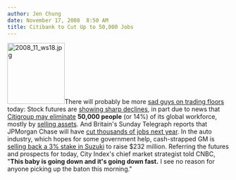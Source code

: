 ```yaml
---
author: Jen Chung
date: November 17, 2008  8:50 AM
title: Citibank to Cut Up to 50,000 Jobs
---
```


<p><img alt="2008_11_ws18.jpg" src="https://web.archive.org/web/20120612020128im_/http://gothamist.com/attachments/jen/2008_11_ws18.jpg" width="130" height="139" class="right">There will probably be more <a href="https://web.archive.org/web/20120612020128/http://sadguysontradingfloors.tumblr.com/">sad guys on trading floors</a> today: Stock futures are <a href="https://web.archive.org/web/20120612020128/http://www.cnbc.com/id/27764137">showing sharp declines</a>, in part due to news that <a href="https://web.archive.org/web/20120612020128/http://bloomberg.com/apps/news?pid=20601087&amp;sid=a87v5g74b76c&amp;refer=home">Citigroup may eliminate</a> <b>50,000 people</b> (or 14%) of its global workforce, mostly by <a href="https://web.archive.org/web/20120612020128/http://www.nytimes.com/2008/11/18/business/18citi.html?hp">selling assets</a>.  And Britain&apos;s Sunday Telegraph reports that JPMorgan Chase will have <a href="https://web.archive.org/web/20120612020128/http://www.cnbc.com/id/27762907/">cut thousands of jobs next year</a>. In the auto industry, which hopes for some government help, cash-strapped GM is <a href="https://web.archive.org/web/20120612020128/http://www.cnbc.com/id/27763252">selling back a 3% stake in Suzuki</a> to raise $232 million.  Referring the futures and prospects for today, City Index&apos;s chief market strategist told CNBC, &quot;<strong>This baby is going down and it&apos;s going down fast.</strong> I see no reason for anyone picking up the baton this morning.&quot;</p>